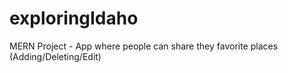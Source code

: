 # exploringIdaho
MERN Project - App where people can share they favorite places (Adding/Deleting/Edit)
